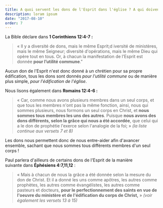 ```yaml
---
title: A quoi servent les dons de l'Esprit dans l'église ? A qui doivent-ils profiter ?
description: loram ipsum
date: "2017-08-10"
order: 7
---
```


La Bible déclare dans **1 Corinthiens 12:4-7 :**

> « Il y a diversité de dons, mais le même Esprit;d iversité de ministères, mais le même Seigneur; diversité d'opérations, mais le même Dieu qui opère tout en tous. Or, à chacun la manifestation de l’Esprit est donnée **pour l’utilité commune**." 

Aucun don de l'Esprit n'est donc donné à un chrétien pour sa propre édification, tous les dons sont donnés *pour l'utilité commune* ou de manière plus simple, *pour l'édification de l'église*. 

Nous lisons également dans **Romains 12:4-6 :**

> « Car, comme nous avons plusieurs membres dans un seul corps, et que tous les membres n'ont pas la même fonction, ainsi, nous qui sommes plusieurs, nous formons un seul corps en Christ, et **nous sommes tous membres les uns des autres**. Puisque **nous avons des dons différents, selon la grâce qui nous a été accordée**, que celui qui a le don de prophétie l'exerce selon l'analogie de la foi; » _(la liste continue aux versets 7 et 8)_

Les dons nous permettent donc de nous entre-aider afin d'avancer ensemble, sachant que nous sommes tous différents membres d'un seul corps !

Paul parlera d'ailleurs de certains dons de l'Esprit de la manière suivante dans **Éphésiens 4:7,11,12** :

> « Mais à chacun de nous la grâce a été donnée selon la mesure du don de Christ. Et il a donné les uns comme apôtres, les autres comme prophètes, les autres comme évangélistes, les autres comme pasteurs et docteurs, **pour le perfectionnement des saints en vue de l'oeuvre du ministère et de l'édification du corps de Christ,** » _(voir également les versets 13 à 15)_
